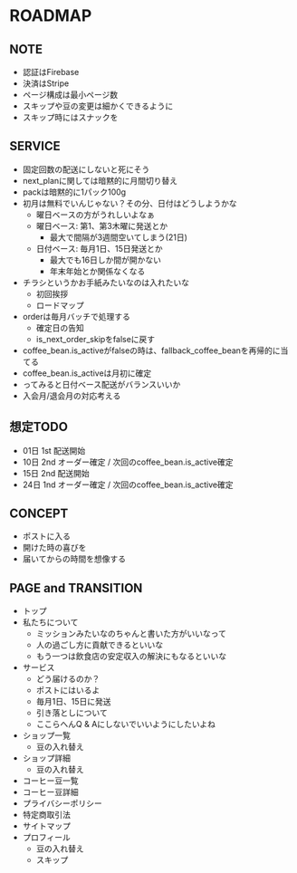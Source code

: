 # ROADMAP

## NOTE

- 認証はFirebase
- 決済はStripe
- ページ構成は最小ページ数
- スキップや豆の変更は細かくできるように
- スキップ時にはスナックを

## SERVICE

- 固定回数の配送にしないと死にそう
- next_planに関しては暗黙的に月間切り替え
- packは暗黙的に1パック100g
- 初月は無料でいんじゃない？その分、日付はどうしようかな
  - 曜日ベースの方がうれしいよなぁ
  - 曜日ベース: 第1、第3木曜に発送とか
    - 最大で間隔が3週間空いてしまう(21日)
  - 日付ベース: 毎月1日、15日発送とか
    - 最大でも16日しか間が開かない
    - 年末年始とか関係なくなる
- チラシというかお手紙みたいなのは入れたいな
  - 初回挨拶
  - ロードマップ
- orderは毎月バッチで処理する
  - 確定日の告知
  - is_next_order_skipをfalseに戻す
- coffee_bean.is_activeがfalseの時は、fallback_coffee_beanを再帰的に当てる
- coffee_bean.is_activeは月初に確定
- ってみると日付ベース配送がバランスいいか
- 入会月/退会月の対応考える

## 想定TODO

- 01日 1st 配送開始
- 10日 2nd オーダー確定 / 次回のcoffee_bean.is_active確定
- 15日 2nd 配送開始
- 24日 1nd オーダー確定 / 次回のcoffee_bean.is_active確定

## CONCEPT

- ポストに入る
- 開けた時の喜びを
- 届いてからの時間を想像する

## PAGE and TRANSITION

- トップ
- 私たちについて
  - ミッションみたいなのちゃんと書いた方がいいなって
  - 人の過ごし方に貢献できるといいな
  - もう一つは飲食店の安定収入の解決にもなるといいな
- サービス
  - どう届けるのか？
  - ポストにはいるよ
  - 毎月1日、15日に発送
  - 引き落としについて
  - ここらへんQ & Aにしないでいいようにしたいよね
- ショップ一覧
  - 豆の入れ替え
- ショップ詳細
  - 豆の入れ替え
- コーヒー豆一覧
- コーヒー豆詳細
- プライバシーポリシー
- 特定商取引法
- サイトマップ
- プロフィール
  - 豆の入れ替え
  - スキップ
